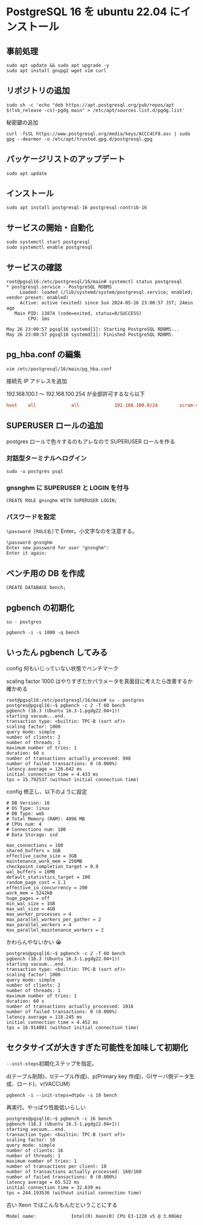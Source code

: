 # PostgreSQL 16 を ubuntu 22.04 にインストール

## 事前処理

```shell
sudo apt update && sudo apt upgrade -y
sudo apt install gnupg2 wget vim curl
```

## リポジトリの追加

```shell
sudo sh -c 'echo "deb https://apt.postgresql.org/pub/repos/apt $(lsb_release -cs)-pgdg main" > /etc/apt/sources.list.d/pgdg.list'
```

秘密鍵の追加

```shell
curl -fsSL https://www.postgresql.org/media/keys/ACCC4CF8.asc | sudo gpg --dearmor -o /etc/apt/trusted.gpg.d/postgresql.gpg
```

## パッケージリストのアップデート

```shell
sudo apt update
```

## インストール

```shell
sudo apt install postgresql-16 postgresql-contrib-16
```

## サービスの開始・自動化

```shell
sudo systemctl start postgresql
sudo systemctl enable postgresql
```

## サービスの確認

```shell
root@pgsql16:/etc/postgresql/16/main# systemctl status postgresql
* postgresql.service - PostgreSQL RDBMS
     Loaded: loaded (/lib/systemd/system/postgresql.service; enabled; vendor preset: enabled)
     Active: active (exited) since Sun 2024-05-26 23:00:57 JST; 24min ago
   Main PID: 13874 (code=exited, status=0/SUCCESS)
        CPU: 1ms

May 26 23:00:57 pgsql16 systemd[1]: Starting PostgreSQL RDBMS...
May 26 23:00:57 pgsql16 systemd[1]: Finished PostgreSQL RDBMS.
```

## pg_hba.conf の編集

```shell
vim /etc/postgresql/16/main/pg_hba.conf
```

接続先 IP アドレスを追加

192.168.100.1 ～ 192.168.100.254 が全部許可するなら以下

```conf
host    all             all             192.168.100.0/24        scram-sha-256
```

## SUPERUSER ロールの追加

postgres ロールで色々するのもアレなので SUPERUSER ロールを作る

### 対話型ターミナルへログイン

```shell
sudo -u postgres psql
```

### gnsnghm に SUPERUSER と LOGIN を付与

```psql
CREATE ROLE gnsnghm WITH SUPERUSER LOGIN;
```

### パスワードを設定

`\password [ROLE名]`で Enter。小文字なのを注意する。

```psql
\password gnsnghm
Enter new password for user "gnsnghm":
Enter it again:
```

## ベンチ用の DB を作成

```shell
CREATE DATABASE bench;
```

## pgbench の初期化

```shell
su - postgres
```

```shell
pgbench -i -s 1000 -q bench
```

## いったん pgbench してみる

config 何もいじっていない状態でベンチマーク

scaling factor 1000 はやりすぎたかパラメータを真面目に考えたら改善するか確かめる

```shell
root@pgsql16:/etc/postgresql/16/main# su - postgres
postgres@pgsql16:~$ pgbench -c 2 -T 60 bench
pgbench (16.3 (Ubuntu 16.3-1.pgdg22.04+1))
starting vacuum...end.
transaction type: <builtin: TPC-B (sort of)>
scaling factor: 1000
query mode: simple
number of clients: 2
number of threads: 1
maximum number of tries: 1
duration: 60 s
number of transactions actually processed: 948
number of failed transactions: 0 (0.000%)
latency average = 126.642 ms
initial connection time = 4.433 ms
tps = 15.792537 (without initial connection time)
```

config 修正し、以下のように設定

```shell
# DB Version: 16
# OS Type: linux
# DB Type: web
# Total Memory (RAM): 4096 MB
# CPUs num: 4
# Connections num: 100
# Data Storage: ssd

max_connections = 100
shared_buffers = 1GB
effective_cache_size = 3GB
maintenance_work_mem = 256MB
checkpoint_completion_target = 0.9
wal_buffers = 16MB
default_statistics_target = 100
random_page_cost = 1.1
effective_io_concurrency = 200
work_mem = 5242kB
huge_pages = off
min_wal_size = 1GB
max_wal_size = 4GB
max_worker_processes = 4
max_parallel_workers_per_gather = 2
max_parallel_workers = 4
max_parallel_maintenance_workers = 2
```

かわらんやないかい 😭

```shell
postgres@pgsql16:~$ pgbench -c 2 -T 60 bench
pgbench (16.3 (Ubuntu 16.3-1.pgdg22.04+1))
starting vacuum...end.
transaction type: <builtin: TPC-B (sort of)>
scaling factor: 1000
query mode: simple
number of clients: 2
number of threads: 1
maximum number of tries: 1
duration: 60 s
number of transactions actually processed: 1016
number of failed transactions: 0 (0.000%)
latency average = 118.245 ms
initial connection time = 4.452 ms
tps = 16.914001 (without initial connection time)
```

## セクタサイズが大きすぎた可能性を加味して初期化

`--init-steps`初期化ステップを指定。

d(テーブル削除)、t(テーブル作成)、p(Primary key 作成)、G(サーバ側データ生成、ロード)、v(VACCUM)

```shell
pgbench -i --init-steps=dtpGv -s 10 bench
```

再実行。やっぱり性能低いらしい

```shell
postgres@pgsql16:~$ pgbench -c 16 bench
pgbench (16.3 (Ubuntu 16.3-1.pgdg22.04+1))
starting vacuum...end.
transaction type: <builtin: TPC-B (sort of)>
scaling factor: 10
query mode: simple
number of clients: 16
number of threads: 1
maximum number of tries: 1
number of transactions per client: 10
number of transactions actually processed: 160/160
number of failed transactions: 0 (0.000%)
latency average = 65.522 ms
initial connection time = 32.639 ms
tps = 244.193536 (without initial connection time)
```

古い Xeon ではこんなもんだということにする

```shell
Model name:             Intel(R) Xeon(R) CPU E3-1220 v5 @ 3.00GHz
```
